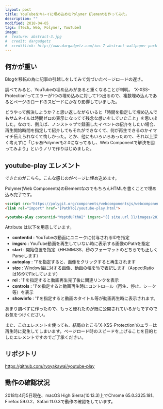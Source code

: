 ```yaml
---
layout: post
title: YouTubeをキレイに埋め込めむPolymer Elementを作ってみた。
description: ""
modified: 2018-04-05
tags: [Tech, Web, Polymer, YouTube]
image:
#  feature: abstract-3.jpg
#  credit: dargadgetz
#  creditlink: http://www.dargadgetz.com/ios-7-abstract-wallpaper-pack-for-iphone-5-and-ipod-touch-retina/
---
```


## 何かが重い
Blogを移転の為に記事の引越しをしてみて気づいたページロードの遅さ。


調べてみると、YouTubeの埋め込みがあると重くなることが判明。
'X-XSS-Protection'ってエラーが1つの埋め込みに対して1つ出るので、複数埋め込んであるとページのロードのスピードにかなり影響していました。


どうやって解決しようか？と思い返しながらいると「時間を指定して埋め込んでもサムネイルは時間ゼロの表示になってて残念な想いをしていたこと」を思い出した。なので、例えば、ノンストップで録画したイベントの紹介をしたい場合、再生開始時間を指定して紹介してもそれができなくて、何が再生できるのかイマイチ伝えられなくて悔しかった。とか、他にもいろいろあったので、それ以上深く考えずに「じゃあPolymerも2.0になってるし、Web Componentで解決を図ってみよう」というノリで作りはじめました。

## youtube-play エレメント
できたのがこちら。こんな感じのがページに埋め込めます。

<youtube-play contentid="WsptdUFthWI" imgsrc="{{ site.url }}/images/2018/04/youtube-play-sample-02.png" start="1:48" autoplay="1" size="75%" rel="0" controls="1" showinfo="0" width="447.75px"></youtube-play>

Polymer(Web Components)のElementなのでもちろんHTMLを書くことで埋め込み完了です。

```html
<script src="https://polygit.org/components/webcomponentsjs/webcomponents-loader.js"></script>
<link rel="import" href="[PathTo]/youtube-play.html">

<youtube-play contentid="WsptdUFthWI" imgsrc="{{ site.url }}/images/2018/04/youtube-play-sample-02.png" start="1:48" autoplay="1" size="75%" rel="0" controls="1" showinfo="0" width="447.75px" uniqid="_b9sahxy4rlw"></youtube-play>
```

Attribute は以下を用意しています。

- **contentid** : YouTubeの動画にユニークに付与されるIDを指定
- **imgsrc** : YouTube動画を再生していない時に表示する画像のPathを指定
- **start** : 開始位置を指定（HH:MM:SS、秒のフォーマットのどちらでも正しくParseします）
- **autoplay** : '1'を指定すると、画像をクリックすると再生されます
- **size** : Window幅に対する画像、動画の幅を％で表記します（AspectRatioは16:9でFixしています）
- **rel** : '1'を指定すると動画再生完了後に関連リンクを表示
- **controls** : '1'を指定すると動画再生時にコントロール（再生、停止、シーク等）を表示
- **showinfo** : '1'を指定すると動画のタイトル等が動画再生時に表示されます。


あまり調べずに作ったので、もっと優れたのが既に公開されているかもですのでお気をつけください。


また、このエレメントを使っても、結局のところ'X-XSS-Protection'のエラーは再生時に発生してしまいます。ページロード時のスピードを上げることを目的としたエレメントですのでご了承ください。


## リポジトリ
<a href="//github.com/ryoyakawai/youtube-play/" target="_blank">https://github.com/ryoyakawai/youtube-play</a>

## 動作の確認状況
2018年4月5日現在、macOS High Sierra(10.13.3)上でChrome 65.0.3325.181、Firefox 59.0.2、Safari 11.0.3で動作の確認をしています。
